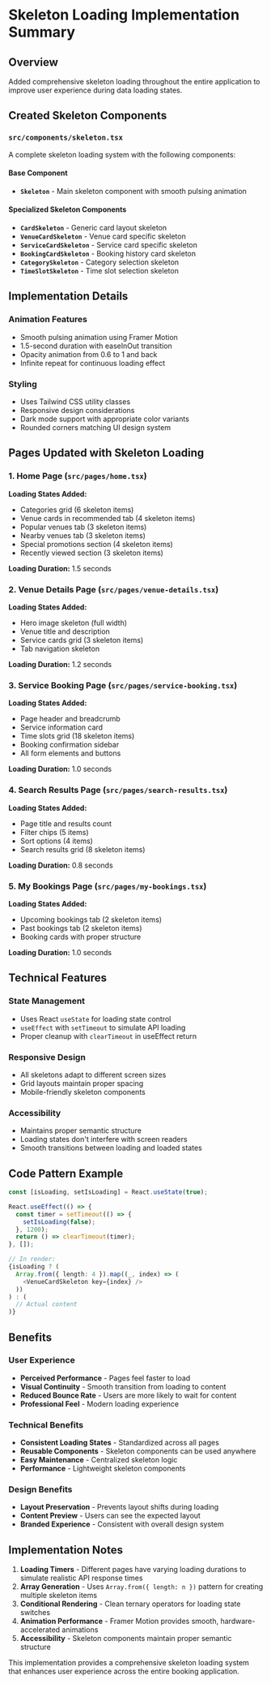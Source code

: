 # Skeleton Loading Implementation Summary

## Overview
Added comprehensive skeleton loading throughout the entire application to improve user experience during data loading states.

## Created Skeleton Components

### `src/components/skeleton.tsx`
A complete skeleton loading system with the following components:

#### Base Component
- **`Skeleton`** - Main skeleton component with smooth pulsing animation

#### Specialized Skeleton Components
- **`CardSkeleton`** - Generic card layout skeleton
- **`VenueCardSkeleton`** - Venue card specific skeleton 
- **`ServiceCardSkeleton`** - Service card specific skeleton
- **`BookingCardSkeleton`** - Booking history card skeleton
- **`CategorySkeleton`** - Category selection skeleton
- **`TimeSlotSkeleton`** - Time slot selection skeleton

## Implementation Details

### Animation Features
- Smooth pulsing animation using Framer Motion
- 1.5-second duration with easeInOut transition
- Opacity animation from 0.6 to 1 and back
- Infinite repeat for continuous loading effect

### Styling
- Uses Tailwind CSS utility classes
- Responsive design considerations
- Dark mode support with appropriate color variants
- Rounded corners matching UI design system

## Pages Updated with Skeleton Loading

### 1. Home Page (`src/pages/home.tsx`)
**Loading States Added:**
- Categories grid (6 skeleton items)
- Venue cards in recommended tab (4 skeleton items)
- Popular venues tab (3 skeleton items) 
- Nearby venues tab (3 skeleton items)
- Special promotions section (4 skeleton items)
- Recently viewed section (3 skeleton items)

**Loading Duration:** 1.5 seconds

### 2. Venue Details Page (`src/pages/venue-details.tsx`)
**Loading States Added:**
- Hero image skeleton (full width)
- Venue title and description
- Service cards grid (3 skeleton items)
- Tab navigation skeleton

**Loading Duration:** 1.2 seconds

### 3. Service Booking Page (`src/pages/service-booking.tsx`)
**Loading States Added:**
- Page header and breadcrumb
- Service information card
- Time slots grid (18 skeleton items)
- Booking confirmation sidebar
- All form elements and buttons

**Loading Duration:** 1.0 seconds

### 4. Search Results Page (`src/pages/search-results.tsx`)
**Loading States Added:**
- Page title and results count
- Filter chips (5 items)
- Sort options (4 items)
- Search results grid (8 skeleton items)

**Loading Duration:** 0.8 seconds

### 5. My Bookings Page (`src/pages/my-bookings.tsx`)
**Loading States Added:**
- Upcoming bookings tab (2 skeleton items)
- Past bookings tab (2 skeleton items)
- Booking cards with proper structure

**Loading Duration:** 1.0 seconds

## Technical Features

### State Management
- Uses React `useState` for loading state control
- `useEffect` with `setTimeout` to simulate API loading
- Proper cleanup with `clearTimeout` in useEffect return

### Responsive Design
- All skeletons adapt to different screen sizes
- Grid layouts maintain proper spacing
- Mobile-friendly skeleton components

### Accessibility
- Maintains proper semantic structure
- Loading states don't interfere with screen readers
- Smooth transitions between loading and loaded states

## Code Pattern Example

```typescript
const [isLoading, setIsLoading] = React.useState(true);

React.useEffect(() => {
  const timer = setTimeout(() => {
    setIsLoading(false);
  }, 1200);
  return () => clearTimeout(timer);
}, []);

// In render:
{isLoading ? (
  Array.from({ length: 4 }).map((_, index) => (
    <VenueCardSkeleton key={index} />
  ))
) : (
  // Actual content
)}
```

## Benefits

### User Experience
- **Perceived Performance** - Pages feel faster to load
- **Visual Continuity** - Smooth transition from loading to content
- **Reduced Bounce Rate** - Users are more likely to wait for content
- **Professional Feel** - Modern loading experience

### Technical Benefits
- **Consistent Loading States** - Standardized across all pages
- **Reusable Components** - Skeleton components can be used anywhere
- **Easy Maintenance** - Centralized skeleton logic
- **Performance** - Lightweight skeleton components

### Design Benefits
- **Layout Preservation** - Prevents layout shifts during loading
- **Content Preview** - Users can see the expected layout
- **Branded Experience** - Consistent with overall design system

## Implementation Notes

1. **Loading Timers** - Different pages have varying loading durations to simulate realistic API response times
2. **Array Generation** - Uses `Array.from({ length: n })` pattern for creating multiple skeleton items
3. **Conditional Rendering** - Clean ternary operators for loading state switches
4. **Animation Performance** - Framer Motion provides smooth, hardware-accelerated animations
5. **Accessibility** - Skeleton components maintain proper semantic structure

This implementation provides a comprehensive skeleton loading system that enhances user experience across the entire booking application.